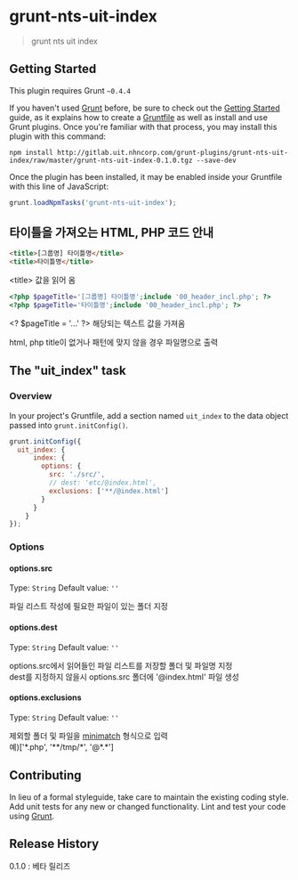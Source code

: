 # grunt-nts-uit-index

> grunt nts uit index

## Getting Started
This plugin requires Grunt `~0.4.4`

If you haven't used [Grunt](http://gruntjs.com/) before, be sure to check out the [Getting Started](http://gruntjs.com/getting-started) guide, as it explains how to create a [Gruntfile](http://gruntjs.com/sample-gruntfile) as well as install and use Grunt plugins. Once you're familiar with that process, you may install this plugin with this command:

```shell
npm install http://gitlab.uit.nhncorp.com/grunt-plugins/grunt-nts-uit-index/raw/master/grunt-nts-uit-index-0.1.0.tgz --save-dev
```

Once the plugin has been installed, it may be enabled inside your Gruntfile with this line of JavaScript:

```js
grunt.loadNpmTasks('grunt-nts-uit-index');
```

## 타이틀을 가져오는 HTML, PHP 코드 안내
```html
<title>[그룹명] 타이틀명</title>
<title>타이틀명</title>
```
&lt;title&gt; 값을 읽어 옴

```php
<?php $pageTitle='[그룹명] 타이틀명';include '00_header_incl.php'; ?>
<?php $pageTitle='타이틀명';include '00_header_incl.php'; ?>
```
&lt;? $pageTitle = '...' ?&gt; 해당되는 텍스트 값을 가져옴

html, php title이 없거나 패턴에 맞지 않을 경우 파일명으로 출력

## The "uit_index" task

### Overview
In your project's Gruntfile, add a section named `uit_index` to the data object passed into `grunt.initConfig()`.

```js
grunt.initConfig({
  uit_index: {
      index: {
        options: {
          src: './src/',
          // dest: 'etc/@index.html',
          exclusions: ['**/@index.html']
        }
      }
    }
});
```

### Options

#### options.src
Type: `String`
Default value: `''`

파일 리스트 작성에 필요한 파일이 있는 폴더 지정

#### options.dest
Type: `String`
Default value: `''`

options.src에서 읽어들인 파일 리스트를 저장할 폴더 및 파일명 지정  
dest를 지정하지 않을시 options.src 폴더에 '@index.html' 파일 생성

#### options.exclusions
Type: `String`
Default value: `''`

제외할 폴더 및 파일을 [minimatch](https://github.com/isaacs/minimatch) 형식으로 입력  
예)['\*.php', '\*\*/tmp/\*', '@\*.\*']

## Contributing
In lieu of a formal styleguide, take care to maintain the existing coding style. Add unit tests for any new or changed functionality. Lint and test your code using [Grunt](http://gruntjs.com/).

## Release History
0.1.0 : 베타 릴리즈
